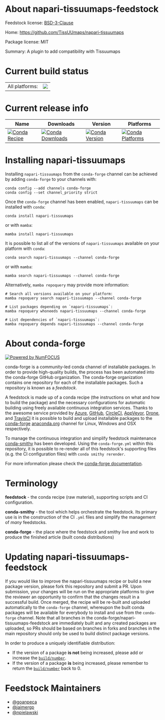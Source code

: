 About napari-tissuumaps-feedstock
=================================

Feedstock license: [BSD-3-Clause](https://github.com/conda-forge/napari-tissuumaps-feedstock/blob/main/LICENSE.txt)

Home: https://github.com/TissUUmaps/napari-tissuumaps

Package license: MIT

Summary: A plugin to add compatibility with Tissuumaps

Current build status
====================


<table><tr><td>All platforms:</td>
    <td>
      <a href="https://dev.azure.com/conda-forge/feedstock-builds/_build/latest?definitionId=15343&branchName=main">
        <img src="https://dev.azure.com/conda-forge/feedstock-builds/_apis/build/status/napari-tissuumaps-feedstock?branchName=main">
      </a>
    </td>
  </tr>
</table>

Current release info
====================

| Name | Downloads | Version | Platforms |
| --- | --- | --- | --- |
| [![Conda Recipe](https://img.shields.io/badge/recipe-napari--tissuumaps-green.svg)](https://anaconda.org/conda-forge/napari-tissuumaps) | [![Conda Downloads](https://img.shields.io/conda/dn/conda-forge/napari-tissuumaps.svg)](https://anaconda.org/conda-forge/napari-tissuumaps) | [![Conda Version](https://img.shields.io/conda/vn/conda-forge/napari-tissuumaps.svg)](https://anaconda.org/conda-forge/napari-tissuumaps) | [![Conda Platforms](https://img.shields.io/conda/pn/conda-forge/napari-tissuumaps.svg)](https://anaconda.org/conda-forge/napari-tissuumaps) |

Installing napari-tissuumaps
============================

Installing `napari-tissuumaps` from the `conda-forge` channel can be achieved by adding `conda-forge` to your channels with:

```
conda config --add channels conda-forge
conda config --set channel_priority strict
```

Once the `conda-forge` channel has been enabled, `napari-tissuumaps` can be installed with `conda`:

```
conda install napari-tissuumaps
```

or with `mamba`:

```
mamba install napari-tissuumaps
```

It is possible to list all of the versions of `napari-tissuumaps` available on your platform with `conda`:

```
conda search napari-tissuumaps --channel conda-forge
```

or with `mamba`:

```
mamba search napari-tissuumaps --channel conda-forge
```

Alternatively, `mamba repoquery` may provide more information:

```
# Search all versions available on your platform:
mamba repoquery search napari-tissuumaps --channel conda-forge

# List packages depending on `napari-tissuumaps`:
mamba repoquery whoneeds napari-tissuumaps --channel conda-forge

# List dependencies of `napari-tissuumaps`:
mamba repoquery depends napari-tissuumaps --channel conda-forge
```


About conda-forge
=================

[![Powered by
NumFOCUS](https://img.shields.io/badge/powered%20by-NumFOCUS-orange.svg?style=flat&colorA=E1523D&colorB=007D8A)](https://numfocus.org)

conda-forge is a community-led conda channel of installable packages.
In order to provide high-quality builds, the process has been automated into the
conda-forge GitHub organization. The conda-forge organization contains one repository
for each of the installable packages. Such a repository is known as a *feedstock*.

A feedstock is made up of a conda recipe (the instructions on what and how to build
the package) and the necessary configurations for automatic building using freely
available continuous integration services. Thanks to the awesome service provided by
[Azure](https://azure.microsoft.com/en-us/services/devops/), [GitHub](https://github.com/),
[CircleCI](https://circleci.com/), [AppVeyor](https://www.appveyor.com/),
[Drone](https://cloud.drone.io/welcome), and [TravisCI](https://travis-ci.com/)
it is possible to build and upload installable packages to the
[conda-forge](https://anaconda.org/conda-forge) [anaconda.org](https://anaconda.org/)
channel for Linux, Windows and OSX respectively.

To manage the continuous integration and simplify feedstock maintenance
[conda-smithy](https://github.com/conda-forge/conda-smithy) has been developed.
Using the ``conda-forge.yml`` within this repository, it is possible to re-render all of
this feedstock's supporting files (e.g. the CI configuration files) with ``conda smithy rerender``.

For more information please check the [conda-forge documentation](https://conda-forge.org/docs/).

Terminology
===========

**feedstock** - the conda recipe (raw material), supporting scripts and CI configuration.

**conda-smithy** - the tool which helps orchestrate the feedstock.
                   Its primary use is in the construction of the CI ``.yml`` files
                   and simplify the management of *many* feedstocks.

**conda-forge** - the place where the feedstock and smithy live and work to
                  produce the finished article (built conda distributions)


Updating napari-tissuumaps-feedstock
====================================

If you would like to improve the napari-tissuumaps recipe or build a new
package version, please fork this repository and submit a PR. Upon submission,
your changes will be run on the appropriate platforms to give the reviewer an
opportunity to confirm that the changes result in a successful build. Once
merged, the recipe will be re-built and uploaded automatically to the
`conda-forge` channel, whereupon the built conda packages will be available for
everybody to install and use from the `conda-forge` channel.
Note that all branches in the conda-forge/napari-tissuumaps-feedstock are
immediately built and any created packages are uploaded, so PRs should be based
on branches in forks and branches in the main repository should only be used to
build distinct package versions.

In order to produce a uniquely identifiable distribution:
 * If the version of a package **is not** being increased, please add or increase
   the [``build/number``](https://docs.conda.io/projects/conda-build/en/latest/resources/define-metadata.html#build-number-and-string).
 * If the version of a package **is** being increased, please remember to return
   the [``build/number``](https://docs.conda.io/projects/conda-build/en/latest/resources/define-metadata.html#build-number-and-string)
   back to 0.

Feedstock Maintainers
=====================

* [@goanpeca](https://github.com/goanpeca/)
* [@jaimergp](https://github.com/jaimergp/)
* [@npielawski](https://github.com/npielawski/)

